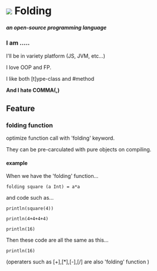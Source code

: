 # ![](https://avatars.githubusercontent.com/u/108618865?s=96&v=4) Folding

##### an open-source programming language

### I am .....

I'll be in variety platform (JS, JVM, etc...)

I love OOP and FP.

I like both [t]ype-class and #method

**And I hate COMMA(,)**

## Feature

### folding function

optimize function call with 'folding' keyword.

They can be pre-carculated with pure objects on compiling.

#### example

When we have the 'folding' function...

``` folding square (a Int) = a*a ```

and code such as...

``` println(square(4)) ```

``` println(4+4+4+4) ```

``` println(16) ```

Then these code are all the same as this...

``` println(16) ```

(operaters such as [+],[*],[-],[/] are also 'folding' function )



